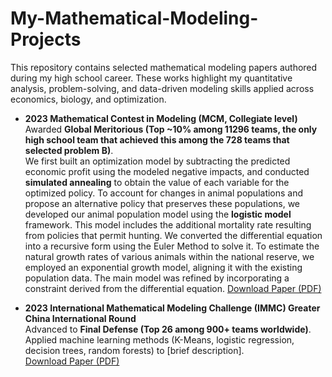 # My-Mathematical-Modeling-Projects
This repository contains selected mathematical modeling papers authored during my high school career. These works highlight my quantitative analysis, problem-solving, and data-driven modeling skills applied across economics, biology, and optimization.

- **2023 Mathematical Contest in Modeling (MCM, Collegiate level)**  
  Awarded **Global Meritorious (Top ~10% among 11296 teams, the only high school team that achieved this among the 728 teams that selected problem B)**.  
  We first built an optimization model by subtracting the predicted economic profit using the modeled negative impacts, and conducted **simulated annealing** to obtain the value of each variable for the optimized policy. To account for changes in animal populations and propose an alternative policy that preserves these populations, we developed our animal population model using the **logistic model** framework. This model includes the additional mortality rate resulting from policies that permit hunting. We converted the differential equation into a recursive form using the Euler Method to solve it. To estimate the natural growth rates of various animals within the national reserve, we employed an exponential growth model, aligning it with the existing population data. The main model was refined by incorporating a constraint derived from the differential equation. 
  [Download Paper (PDF)](./2312480.pdf)

- **2023 International Mathematical Modeling Challenge (IMMC) Greater China International Round**  
  Advanced to **Final Defense (Top 26 among 900+ teams worldwide)**.  
  Applied machine learning methods (K-Means, logistic regression, decision trees, random forests) to [brief description].  
  [Download Paper (PDF)](./IMMC23618025.pdf)
